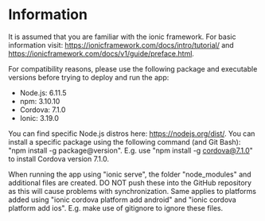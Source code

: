 # Information
It is assumed that you are familiar with the ionic framework. For basic information visit: https://ionicframework.com/docs/intro/tutorial/ and https://ionicframework.com/docs/v1/guide/preface.html.

For compatibility reasons, please use the following package and executable versions before trying to deploy and run the app:
- Node.js: 6.11.5
- npm: 3.10.10
- Cordova: 7.1.0
- Ionic: 3.19.0

You can find specific Node.js distros here: https://nodejs.org/dist/. You can install a specific package using the following command (and Git Bash): "npm install -g package@version". E.g. use "npm install -g cordova@7.1.0" to install Cordova version 7.1.0.

When running the app using "ionic serve", the folder "node_modules" and additional files are created. DO NOT push these into the GitHub repository as this will cause problems with synchronization. Same applies to platforms added using "ionic cordova platform add android" and "ionic cordova platform add ios". E.g. make use of gitignore to ignore these files. 